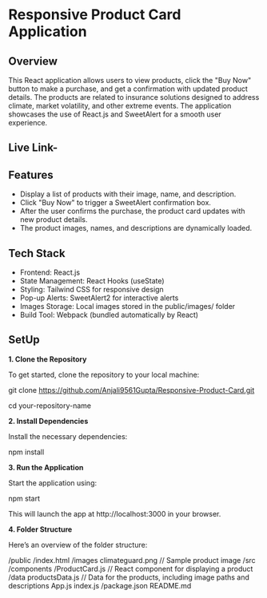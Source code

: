 # Responsive Product Card Application

## **Overview**

<p>This React application allows users to view products, click the "Buy Now" button to make a purchase, and get a confirmation with updated product details. The products are related to insurance solutions designed to address climate, market volatility, and other extreme events. The application showcases the use of React.js and SweetAlert for a smooth user experience.</p>

## Live Link- 

## Features
<ul>
<li>Display a list of products with their image, name, and description.</li>
  
<li>Click "Buy Now" to trigger a SweetAlert confirmation box.</li>

<li>After the user confirms the purchase, the product card updates with new product details.</li>

<li>The product images, names, and descriptions are dynamically loaded.</li>

</ul>

## Tech Stack
<ul>
  
<li>Frontend: React.js</li>

<li>State Management: React Hooks (useState)</li>

<li>Styling: Tailwind CSS for responsive design</li>

<li>Pop-up Alerts: SweetAlert2 for interactive alerts</li>

<li>Images Storage: Local images stored in the public/images/ folder</li>

<li>Build Tool: Webpack (bundled automatically by React)</li>

</ul>

## SetUp

**1. Clone the Repository**

To get started, clone the repository to your local machine:


git clone https://github.com/Anjali9561Gupta/Responsive-Product-Card.git

cd your-repository-name

**2. Install Dependencies**

 Install the necessary dependencies:
 
npm install

**3. Run the Application**

Start the application using:

npm start

This will launch the app at http://localhost:3000 in your browser.

**4. Folder Structure**

Here’s an overview of the folder structure:

/public
  /index.html
  /images
    climateguard.png // Sample product image
/src
  /components
    /ProductCard.js  // React component for displaying a product
  /data
    productsData.js  // Data for the products, including image paths and descriptions
  App.js
  index.js
/package.json
README.md

